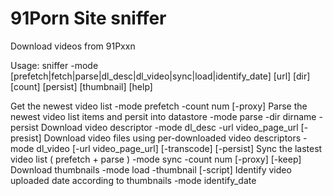 # 91Porn Site sniffer
Download videos from 91Pxxn

Usage: sniffer -mode [prefetch|fetch|parse|dl_desc|dl_video|sync|load|identify_date] [url] [dir] [count] [persist] [thumbnail] [help]

Get the newest video list
	-mode prefetch -count num [-proxy]
Parse the newest video list items and persit into datastore
	-mode parse -dir dirname -persist
Download video descriptor
	-mode dl_desc -url video_page_url [-presist]
Download video files using per-downloaded video descriptors
	-mode dl_video [-url video_page_url] [-transcode] [-persist]
Sync the lastest video list ( prefetch + parse )
	-mode sync -count num [-proxy] [-keep]
Download thumbnails
	-mode load -thumbnail [-script]
Identify video uploaded date according to thumbnails
	-mode identify_date
